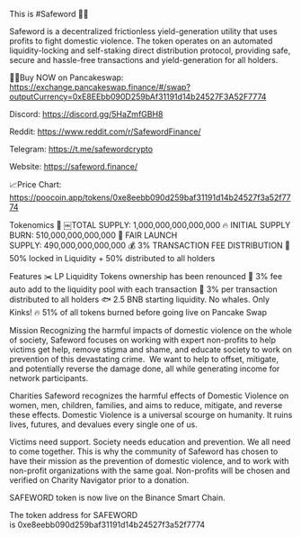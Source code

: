 This is #Safeword  🌊💋

Safeword is a decentralized frictionless yield-generation utility that uses profits to fight domestic violence. The token operates on an automated liquidity-locking and self-staking direct distribution protocol, providing safe, secure and hassle-free transactions and yield-generation for all holders.

🥞🐰Buy NOW on Pancakeswap: https://exchange.pancakeswap.finance/#/swap?outputCurrency=0xE8EEbb090D259bAf31191d14b24527F3A52F7774

Discord: https://discord.gg/5HaZmfGBH8

Reddit: https://www.reddit.com/r/SafewordFinance/

Telegram: https://t.me/safewordcrypto

Website: https://safeword.finance/

📈Price Chart: https://poocoin.app/tokens/0xe8eebb090d259baf31191d14b24527f3a52f7774

Tokenomics
🎉 ￼TOTAL SUPPLY: 1,000,000,000,000,000
🔥 INITIAL SUPPLY BURN: 510,000,000,000,000
🚀 FAIR LAUNCH SUPPLY: 490,000,000,000,000
💰 3% TRANSACTION FEE DISTRIBUTION
🔑 50% locked in Liquidity + 50% distributed to all holders

Features
✂️ LP Liquidity Tokens ownership has been renounced
🔪 3% fee auto add to the liquidity pool with each transaction
🎁 3% per transaction distributed to all holders
🐟 2.5 BNB starting liquidity. No whales. Only Kinks!
🔥 51% of all tokens burned before going live on Pancake Swap

Mission
Recognizing the harmful impacts of domestic violence on the whole of society, Safeword focuses on working with expert non-profits to help victims get help, remove stigma and shame, and educate society to work on prevention of this devastating crime.  We want to help to offset, mitigate, and potentially reverse the damage done, all while generating income for network participants.

Charities
Safeword recognizes the harmful effects of Domestic Violence on women, men, children, families, and aims to reduce, mitigate, and reverse these effects. Domestic Violence is a universal scourge on humanity. It ruins lives, futures, and devalues every single one of us.

Victims need support. Society needs education and prevention. We all need to come together. This is why the community of Safeword has chosen to have their mission as the prevention of domestic violence, and to work with non-profit organizations with the same goal. Non-profits will be chosen and verified on Charity Navigator prior to a donation.

SAFEWORD token is now live on the Binance Smart Chain.

The token address for SAFEWORD is 0xe8eebb090d259baf31191d14b24527f3a52f7774
